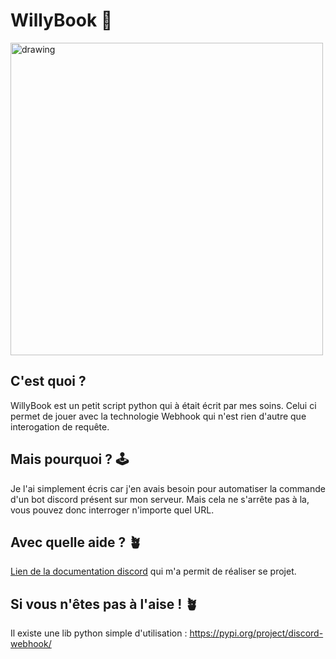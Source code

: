 # WillyBook 💭

<img src="https://user-images.githubusercontent.com/75929039/186467668-78ea8cfe-0f5b-4b2b-ad1f-a344caf2172f.png" alt="drawing" width="500"/>

## C'est quoi ?
WillyBook est un petit script python qui à était écrit par mes soins. Celui ci permet de jouer avec la technologie Webhook qui n'est rien d'autre que interogation
de requête.

## Mais pourquoi ? 🕹️
Je l'ai simplement écris car j'en avais besoin pour automatiser la commande d'un bot discord présent sur mon serveur. Mais cela ne s'arrête pas à la, vous pouvez donc
interroger n'importe quel URL.

## Avec quelle aide ? 🪴
[Lien de la documentation discord](https://discord.com/developers/docs/resources/webhook) qui m'a permit de réaliser se projet.

## Si vous n'êtes pas à l'aise ! 🪴
Il existe une lib python simple d'utilisation : https://pypi.org/project/discord-webhook/
